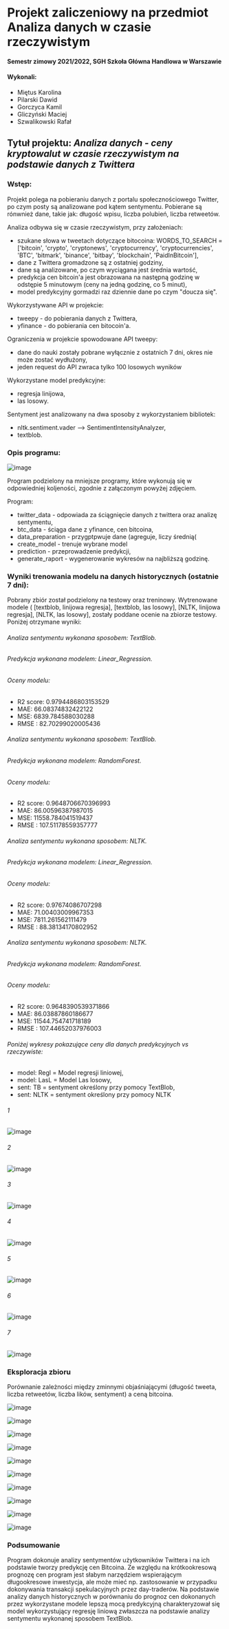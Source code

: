 # Projekt zaliczeniowy na przedmiot Analiza danych w czasie rzeczywistym
#### Semestr zimowy 2021/2022, SGH Szkoła Główna Handlowa w Warszawie

#### Wykonali:
* Miętus Karolina
* Pilarski Dawid 
* Gorczyca Kamil
* Gliczyński Maciej
* Szwalikowski Rafał

## Tytuł projektu: *Analiza danych - ceny kryptowalut w czasie rzeczywistym na podstawie danych z Twittera*

### Wstęp: 
Projekt polega na pobieraniu danych z portalu społecznościowego Twitter, po czym posty są analizowane pod kątem sentymentu. Pobierane są rónwnież dane, takie jak: długość wpisu, liczba polubień, liczba retweetów.

Analiza odbywa się w czasie rzeczywistym, przy założeniach:
* szukane słowa w tweetach dotyczące bitocoina: WORDS_TO_SEARCH = ['bitcoin', 'crypto', 'cryptonews', 'cryptocurrency', 'cryptocurrencies', 'BTC', 'bitmark', 'binance', 'bitbay', 'blockchain', 'PaidInBitcoin'],
* dane z Twittera gromadzone są z ostatniej godziny, 
* dane są analizowane, po czym wyciągana jest średnia wartość,
* predykcja cen bitcoin'a jest obrazowana na następną godzinę w odstępie 5 minutowym (ceny na jedną godzinę, co 5 minut), 
* model predykcyjny gormadzi raz dziennie dane po czym "doucza się".

Wykorzystywane API w projekcie: 
* tweepy - do pobierania danych z Twittera,
* yfinance - do pobierania cen bitocoin'a.

Ograniczenia w projekcie spowodowane API tweepy:
* dane do nauki zostały pobrane wyłącznie z ostatnich 7 dni, okres nie może zostać wydłużony,
* jeden request do API zwraca tylko 100 losowych wyników

Wykorzystane model predykcyjne: 
* regresja linijowa,
* las losowy.

Sentyment jest analizowany na dwa sposoby z wykorzystaniem  bibliotek:
* nltk.sentiment.vader --> SentimentIntensityAnalyzer,
* textblob.

### Opis programu: 
![image](https://user-images.githubusercontent.com/91250294/150602503-0a14985c-dea3-480e-b5c7-c3cf36c0dc6b.png)

Program podzielony na mniejsze programy, które wykonują się w odpowiedniej koljeności, zgodnie z załączonym powyżej zdjęciem.

Program:
* twitter_data - odpowiada za ściągnięcie danych z twittera oraz analizę sentymentu,
* btc_data - ściąga dane z yfinance, cen bitcoina,
* data_preparation - przygptpwuje dane (agreguje, liczy średnią(
* create_model - trenuje wybrane model 
* prediction - przeprowadzenie predykcji,
* generate_raport - wygenerowanie wykresów na najbliższą godzinę. 


### Wyniki trenowania modelu na danych historycznych (ostatnie 7 dni):
Pobrany zbiór został podzielony na testowy oraz treninowy. 
Wytrenowane modele ( [textblob, linijowa regresja], [textblob, las losowy], [NLTK, linijowa regresja], [NLTK, las losowy], zostały poddane ocenie na zbiorze testowy.
Poniżej otrzymane wyniki: 

###### Analiza sentymentu wykonana sposobem: TextBlob.
###### Predykcja wykonana modelem: Linear_Regression.
###### Oceny modelu: 
* R2 score: 0.9794486803153529
* MAE: 66.08374832422122
* MSE: 6839.784588030288
* RMSE : 82.70299020005436

###### Analiza sentymentu wykonana sposobem: TextBlob.
###### Predykcja wykonana modelem: RandomForest.
###### Oceny modelu: 
* R2 score: 0.9648706670396993
* MAE: 86.00596387987015
* MSE: 11558.784041519437
* RMSE : 107.51178559357777

###### Analiza sentymentu wykonana sposobem: NLTK.
###### Predykcja wykonana modelem: Linear_Regression.
###### Oceny modelu: 
* R2 score: 0.97674086707298
* MAE: 71.00403009967353
* MSE: 7811.261562111479
* RMSE : 88.38134170802952

###### Analiza sentymentu wykonana sposobem: NLTK.
###### Predykcja wykonana modelem: RandomForest.
###### Oceny modelu: 
* R2 score: 0.9648390539371866
* MAE: 86.03887860186677
* MSE: 11544.754741718189
* RMSE : 107.44652037976003

###### Poniżej wykresy pokazujące ceny dla danych predykcyjnych vs rzeczywiste:
- model: Regl = Model regresji liniowej,
- model: LasL = Model Las losowy,
- sent: TB = sentyment określony przy pomocy TextBlob,
- sent: NLTK = sentyment określony przy pomocy NLTK

###### 1  
![image](https://user-images.githubusercontent.com/91250294/150606477-c95bd954-f4e9-4a25-98ca-cd0a3a9bd3f5.png)

###### 2
![image](https://user-images.githubusercontent.com/91250294/150606584-3b784d59-9abb-493a-aca0-fe19127872d1.png)

###### 3 
![image](https://user-images.githubusercontent.com/91250294/150606606-c2bcf72b-7088-4f2a-af73-cb738c117ab0.png)

###### 4 
![image](https://user-images.githubusercontent.com/91250294/150606644-aab00a9d-65de-4123-a61a-7fca4d3d17f2.png)

###### 5
![image](https://user-images.githubusercontent.com/91250294/150606678-0ac8e67a-2eac-43e1-ba63-ba373ca026c7.png)

###### 6
![image](https://user-images.githubusercontent.com/91250294/150606707-2cfa0968-8c0b-4702-840c-4e9719a4346a.png)

###### 7
![image](https://user-images.githubusercontent.com/91250294/150606734-d40db16a-8440-46e5-863c-b4101f033ad8.png)


### Eksploracja zbioru
Porównanie zależności między zminnymi objaśniającymi (długość tweeta, liczba retweetów, liczba lików, sentyment) a ceną bitcoina.

![image](https://user-images.githubusercontent.com/91250294/150614647-61b6ed1f-09f6-45a1-b12d-34d57fa7213c.png)


![image](https://user-images.githubusercontent.com/91250294/150614668-5ff4d792-2730-4f55-a8af-22055fbf3f10.png)


![image](https://user-images.githubusercontent.com/91250294/150614681-4ee6d28c-3533-4d9c-b4c1-7c1c7533d6cc.png)


![image](https://user-images.githubusercontent.com/91250294/150614697-c075e01d-ed08-44e6-ac9a-91d6ee359168.png)


![image](https://user-images.githubusercontent.com/91250294/150614710-567add40-d8fd-4fb0-bf96-cc09769d4d13.png)


![image](https://user-images.githubusercontent.com/91250294/150614726-cc0ba1c8-be5b-4681-9125-9e4c60bd2fc1.png)


![image](https://user-images.githubusercontent.com/91250294/150614736-f7f69165-4ea4-415d-9890-cef986205c2e.png)


![image](https://user-images.githubusercontent.com/91250294/150614748-7bae1083-b0ce-4b16-8293-ec063d1f2cbc.png)


![image](https://user-images.githubusercontent.com/91250294/150614761-a407ce03-c8e6-4f10-acba-ff6505127a02.png)


![image](https://user-images.githubusercontent.com/91250294/150614773-773a2da2-58ad-461c-9b5b-e696909e7c69.png)

### Podsumowanie
Program dokonuje analizy sentymentów użytkowników Twittera i na ich podstawie tworzy predykcję cen Bitcoina. Ze względu na krótkookresową prognozę cen program jest słabym narzędziem wspierającym długookresowe inwestycja, ale może mieć np. zastosowanie w przypadku dokonywania transakcji spekulacyjnych przez day-traderów. Na podstawie analizy danych historycznych w porównaniu do prognoz cen dokonanych przez wykorzystane modele lepszą mocą predykcyjną charakteryzował się model wykorzystujący regresję liniową zwłaszcza na podstawie analizy sentymentu wykonanej sposobem TextBlob.




